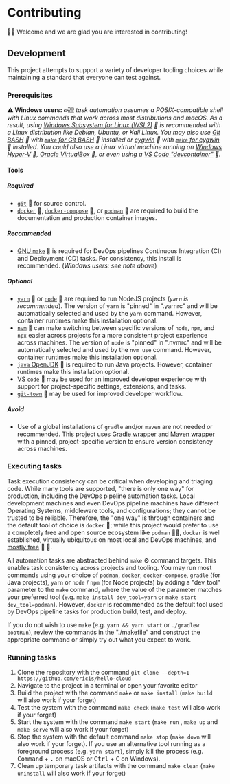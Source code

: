 # Contributing

👋🏼 Welcome and we are glad you are interested in contributing!

## Development

This project attempts to support a variety of developer tooling choices while maintaining a standard that everyone can test against.

### Prerequisites

**⚠️ Windows users: 👉🏼** _task automation assumes a POSIX-compatible shell with Linux commands that work across most distributions and macOS. As a result, using [Windows Subsystem for Linux (WSL2)](https://docs.microsoft.com/en-us/windows/wsl/install) 🔗 is recommended with a Linux distribution like Debian, Ubuntu, or Kali Linux. You may also use [Git BASH](https://gitforwindows.org/) 🔗 with [`make` for Git BASH](https://gist.github.com/evanwill/0207876c3243bbb6863e65ec5dc3f058#make) 🔗 installed or [cygwin](https://cygwin.com/) 🔗 with [`make` for cygwin](https://cygwin.com/cgi-bin2/package-cat.cgi?file=x86_64%2Fmake%2Fmake-4.3-1&grep=make) 🔗 installed. You could also use a Linux virtual machine running on [Windows Hyper-V](https://docs.microsoft.com/en-us/virtualization/hyper-v-on-windows/quick-start/enable-hyper-v) 🔗, [Oracle VirtualBox](https://www.virtualbox.org/) 🔗, or even using a [VS Code "devcontainer"](https://code.visualstudio.com/docs/remote/containers) 🔗._

#### Tools

##### Required

- [`git`](https://git-scm.com/book/en/v2/Getting-Started-Installing-Git) 🔗 for source control.
- [`docker`](https://www.docker.com/get-started) 🔗, [`docker-compose`](https://docs.docker.com/compose/gettingstarted/) 🔗, or [`podman`](https://podman.io/getting-started/) 🔗 are required to build the documentation and production container images.

##### Recommended

- [GNU `make`](https://www.gnu.org/software/make/) 🔗 is required for DevOps pipelines Continuous Integration (CI) and Deployment (CD) tasks. For consistency, this install is recommended. (_Windows users: see note above_)

##### Optional

- [`yarn`](https://yarnpkg.com/) 🔗 or [`node`](https://nodejs.org/) 🔗 are required to run NodeJS projects (_`yarn` is recommended_). The version of `yarn` is "pinned" in ".yarnrc" and will be automatically selected and used by the `yarn` command. However, container runtimes make this installation optional.
- [`nvm`](https://github.com/nvm-sh/nvm) 🔗 can make switching between specific versions of `node`, `npm`, and `npx` easier across projects for a more consistent project experience across machines. The version of `node` is "pinned" in ".nvmrc" and will be automatically selected and used by the `nvm use` command. However, container runtimes make this installation optional.
- [`java` OpenJDK](https://openjdk.java.net/install/) 🔗 is required to run Java projects. However, container runtimes make this installation optional.
- [VS `code`](https://code.visualstudio.com/) 🔗 may be used for an improved developer experience with support for project-specific settings, extensions, and tasks.
- [`git-town`](https://www.git-town.com/install.html) 🔗 may be used for improved developer workflow.

##### Avoid

- Use of a global installations of `gradle` and/or `maven` are not needed or recommended. This project uses [Gradle wrapper](https://docs.gradle.org/current/userguide/gradle_wrapper.html) and [Maven wrapper](https://github.com/takari/maven-wrapper) with a pinned, project-specific version to ensure version consistency across machines.

### Executing tasks

Task execution consistency can be critical when developing and triaging code. While many tools are supported, "there is only one way" for production, including the DevOps pipeline automation tasks. Local development machines and even DevOps pipeline machines have different Operating Systems, middleware tools, and configurations; they cannot be trusted to be reliable. Therefore, the "one way" is through containers and the default tool of choice is `docker` 🐳; while this project would prefer to use a completely free and open source ecosystem like `podman` 🥰💖, `docker` is well established, virtually ubiquitous on most local and DevOps machines, and [mostly free](https://www.docker.com/blog/updating-product-subscriptions/) 🔗 💸.

All automation tasks are abstracted behind `make` ⚙️ command targets. This enables task consistency across projects and tooling. You may run most commands using your choice of `podman`, `docker`, `docker-compose`, `gradle` (for Java projects), `yarn` or `node` / `npm` (for Node projects) by adding a "dev_tool" parameter to the `make` command, where the value of the parameter matches your preferred tool (e.g. `make install dev_tool=yarn` or `make start dev_tool=podman`). However, `docker` is recommended as the default tool used by DevOps pipeline tasks for production build, test, and deploy.

If you do not wish to use `make` (e.g. `yarn && yarn start` or `./gradlew bootRun`), review the commands in the "./makefile" and construct the appropriate command or simply try out what you expect to work.

### Running tasks

1. Clone the repository with the command `git clone --depth=1 https://github.com/ericis/hello-cloud`
2. Navigate to the project in a terminal or open your favorite editor
3. Build the project with the command `make` or `make install` (`make build` will also work if your forget)
4. Test the system with the command `make check` (`make test` will also work if your forget)
5. Start the system with the command `make start` (`make run` , `make up` and `make serve` will also work if your forget)
6. Stop the system with the default command `make stop` (`make down` will also work if your forget). If you use an alternative tool running as a foreground process (e.g. `yarn start`), simply kill the process (e.g. <kbd>Command</kbd> + <kbd>.</kbd> on macOS or <kbd>Ctrl</kbd> + <kbd>C</kbd> on Windows).
7. Clean up temporary task artifacts with the command `make clean` (`make uninstall` will also work if your forget)
